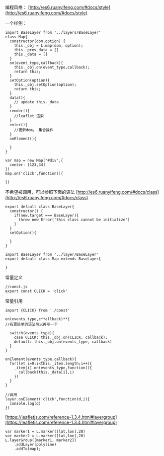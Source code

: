 编程风格：
[http://es6.ruanyifeng.com/#docs/style](http://es6.ruanyifeng.com/#docs/style)

一个样例：
```
import BaseLayer from '../layers/BaseLayer'
class Map{
  constructor(dom,option) {
    this._obj = L.map(dom, option);
    this._prev_data = []
    this._data = []
  }
  on(event_type,callback){
    this._obj.on(event_type,callback);
    return this;
  }
  setOption(option){
    this._obj.setOption(option);
    return this;
  }
  data(){
    // update this._data
  }
  render(){
    //leaflet 渲染  
  }
  enter(){
    //更新dom， 集合操作
  }
  onElement(){
    
  }
}

var map = new Map('#div',{
  center: [123,34]
})
map.on('click',function(){
  
})

```

不希望被调用，可以参照下面的语法
[http://es6.ruanyifeng.com/#docs/class](http://es6.ruanyifeng.com/#docs/class)
```
export default class BaseLayer{
  constructor() {
    if(new.target === BaseLayer){
      throw new Error('this class cannot be initialize')
    }
  }
  setOption(){
    
  }
}
```

```
import BaseLayer from '../layer/BaseLayer'
export default class Map extends BaseLayer{
  
}
```

常量定义
```
//const.js
export const CLICK = 'click'
```

常量引用
```
import {CLICK} from './const'

on(events_type,c**allback)**{
//有更简单的语法可以再写一下

  switch(events_type){
    case CLICK: this._obj.on(CLICK, callback);
    default: this._obj.on(events_type, callback)
  }
}
```



```
onElement(events_type,callback){
  for(let i=0;i<this._item.length;i++){
    _item[i].on(events_type,function(){
      callback(this._data[i],i)
    })
  }
}

//调用
layer.onElement('click',function(d,i){
  console.log(d)
})
```

[https://leafletjs.com/reference-1.3.4.html#layergroup](https://leafletjs.com/reference-1.3.4.html#layergroup)
```
var marker1 = L.marker([lat,lon],20)
var marker2 = L.marker([lat,lon],20)
L.layerGroup([marker1, marker2])
    .addLayer(polyline)
    .addTo(map);
```

